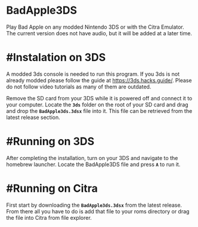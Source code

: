 # BadApple3DS
Play Bad Apple on any modded Nintendo 3DS or with the Citra Emulator. The current version does not have audio, but it will be added at a later time.

#Instalation on 3DS
===================
A modded 3ds console is needed to run this program. If you 3ds is not already modded please follow the guide at https://3ds.hacks.guide/. Please do not follow video tutorials as many of them are outdated.

Remove the SD card from your 3DS while it is powered off and connect it to your computer. Locate the __`3ds`__ folder on the root of your SD card and drag and drop the __`BadApple3ds.3dsx`__ file into it. This file can be retrieved from the latest release section.

#Running on 3DS
===============
After completing the installation, turn on your 3DS and navigate to the homebrew launcher. Locate the BadApple3DS file and press __`A`__ to run it.

#Running on Citra
=================
First start by downloading the __`BadApple3ds.3dsx`__ from the latest release. From there all you have to do is add that file to your roms directory or drag the file into Citra from file explorer.

